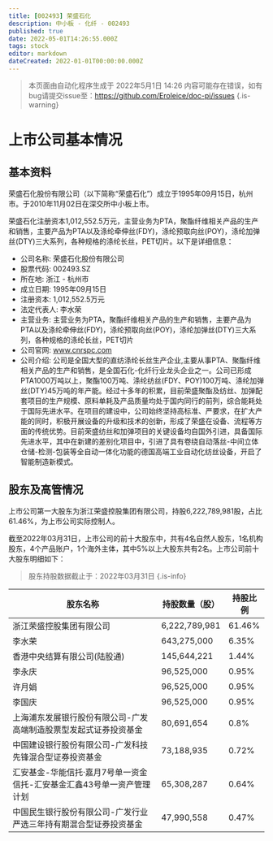 ```yaml
---
title: [002493] 荣盛石化
description: 中小板 - 化纤 - 002493
published: true
date: 2022-05-01T14:26:55.000Z
tags: stock
editor: markdown
dateCreated: 2022-01-01T00:00:00.000Z
---
```


> 本页面由自动化程序生成于 2022年5月1日 14:26
> 内容可能存在错误，如有bug请提交issue至：https://github.com/Eroleice/doc-pi/issues
{.is-warning}

# 上市公司基本情况

## 基本资料

荣盛石化股份有限公司（以下简称“荣盛石化”）成立于1995年09月15日，杭州市。于2010年11月02日在深交所中小板上市。

荣盛石化注册资本1,012,552.5万元，主营业务为PTA，聚酯纤维相关产品的生产和销售，主要产品为PTA以及涤纶牵伸丝(FDY)，涤纶预取向丝(POY)，涤纶加弹丝(DTY)三大系列，各种规格的涤纶长丝，PET切片。以下是详细信息：

- 公司名称: 荣盛石化股份有限公司
- 股票代码: 002493.SZ
- 所在地: 浙江 - 杭州市
- 成立日期: 1995年09月15日
- 注册资本: 1,012,552.5万元
- 法定代表人: 李水荣
- 主营业务: 主营业务为PTA，聚酯纤维相关产品的生产和销售，主要产品为PTA以及涤纶牵伸丝(FDY)，涤纶预取向丝(POY)，涤纶加弹丝(DTY)三大系列，各种规格的涤纶长丝，PET切片
- 公司官网: www.cnrspc.com
- 公司介绍: 公司是全国大型的直纺涤纶长丝生产企业,主要从事PTA、聚酯纤维相关产品的生产和销售，是全国石化-化纤行业龙头企业之一。公司已形成PTA1000万吨以上，聚酯100万吨、涤纶纺丝(FDY、POY)100万吨、涤纶加弹丝(DTY)45万吨的年产能。经过十多年的积累，目前荣盛聚酯及纺丝、加弹配套项目的生产规模、原料单耗及产品质量均处于国内同行的前列，综合能耗处于国际先进水平。在项目的建设中，公司始终坚持高标准、严要求，在扩大产能的同时，积极开展设备的升级和技术的创新，形成了荣盛在设备、流程等方面的传统优势。目前荣盛纺丝和加弹项目的关键设备均自国外引进，具备国际先进水平，其中在新建的差别化项目中，引进了具有卷绕自动落丝-中间立体仓储-检测-包装等全自动一体化功能的德国高端工业自动化纺丝设备，开启了智能制造新模式。


## 股东及高管情况

上市公司第一大股东为浙江荣盛控股集团有限公司，持股6,222,789,981股，占比61.46%，为上市公司实际控制人。

截至2022年03月31日，上市公司的前十大股东中，共有4名自然人股东，1名机构股东，4个产品账户，1个海外主体，其中5%以上大股东共有2名。上市公司前十大股东明细如下：

> 股东持股数据截止于：2022年03月31日
{.is-info}

| 股东名称 | 持股数量（股） | 持股比例 |
| --- | --- | --- |
| 浙江荣盛控股集团有限公司 | 6,222,789,981 | 61.46% |
| 李水荣 | 643,275,000 | 6.35% |
| 香港中央结算有限公司(陆股通) | 145,644,221 | 1.44% |
| 李永庆 | 96,525,000 | 0.95% |
| 许月娟 | 96,525,000 | 0.95% |
| 李国庆 | 96,525,000 | 0.95% |
| 上海浦东发展银行股份有限公司-广发高端制造股票型发起式证券投资基金 | 80,691,654 | 0.8% |
| 中国建设银行股份有限公司-广发科技先锋混合型证券投资基金 | 73,188,935 | 0.72% |
| 汇安基金-华能信托·嘉月7号单一资金信托-汇安基金汇鑫43号单一资产管理计划 | 65,308,287 | 0.64% |
| 中国民生银行股份有限公司-广发行业严选三年持有期混合型证券投资基金 | 47,990,558 | 0.47% |




